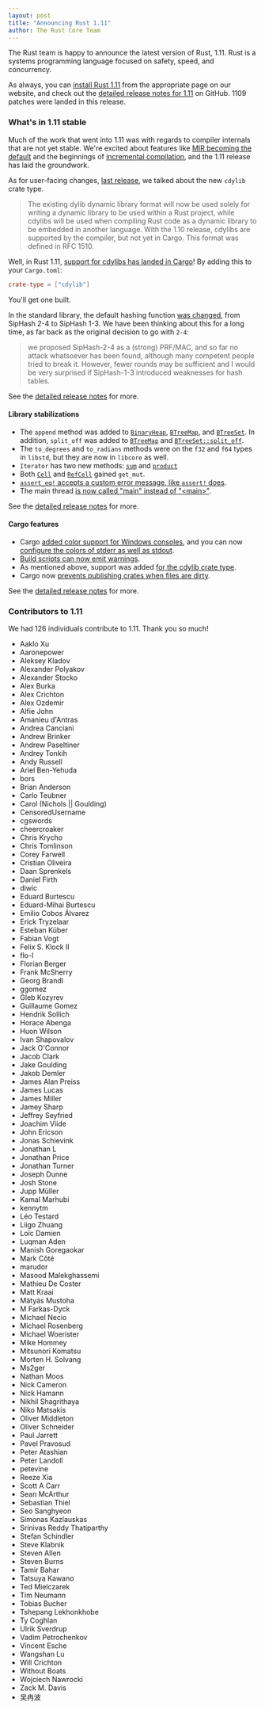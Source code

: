 ```yaml
---
layout: post
title: "Announcing Rust 1.11"
author: The Rust Core Team
---
```


The Rust team is happy to announce the latest version of Rust, 1.11. Rust is a
systems programming language focused on safety, speed, and concurrency.

As always, you can [install Rust 1.11][install] from the appropriate page on our
website, and check out the [detailed release notes for 1.11][notes] on GitHub.
1109 patches were landed in this release.

[install]: https://www.rust-lang.org/install.html
[notes]: https://github.com/rust-lang/rust/blob/master/RELEASES.md#version-1110-2016-08-18

### What's in 1.11 stable

Much of the work that went into 1.11 was with regards to compiler internals
that are not yet stable. We're excited about features like [MIR becoming the
default] and the beginnings of [incremental compilation], and the 1.11 release
has laid the groundwork.

[MIR becoming the default]: https://github.com/rust-lang/rust/pull/34096
[incremental compilation]: https://github.com/rust-lang/rust/pull/34956

As for user-facing changes, [last release], we talked about the new `cdylib`
crate type.

> The existing dylib dynamic library format will now be used solely for writing
> a dynamic library to be used within a Rust project, while cdylibs will be
> used when compiling Rust code as a dynamic library to be embedded in another
> language. With the 1.10 release, cdylibs are supported by the compiler, but
> not yet in Cargo. This format was defined in RFC 1510.

[Last release]: https://blog.rust-lang.org/2016/07/07/Rust-1.10.html

Well, in Rust 1.11, [support for cdylibs has landed in
Cargo](https://github.com/rust-lang/cargo/pull/2741)! By adding this to your
`Cargo.toml`:

```toml
crate-type = ["cdylib"]
```

You'll get one built.

In the standard library, the default hashing function [was
changed](https://github.com/rust-lang/rust/pull/33940), from SipHash 2-4
to SipHash 1-3. We have been thinking about this for a long time, as far
back as the original decision to go with `2-4`:

> we proposed SipHash-2-4 as a (strong) PRF/MAC, and so far no attack
> whatsoever has been found, although many competent people tried to break it.
> However, fewer rounds may be sufficient and I would be very surprised if
> SipHash-1-3 introduced weaknesses for hash tables.

See the [detailed release notes][notes] for more.

#### Library stabilizations

* The `append` method was added to
[`BinaryHeap`](https://doc.rust-lang.org/std/collections/binary_heap/struct.BinaryHeap.html#method.append),
[`BTreeMap`](https://doc.rust-lang.org/std/collections/btree_map/struct.BTreeMap.html#method.append),
and
[`BTreeSet`](https://doc.rust-lang.org/std/collections/btree_set/struct.BTreeSet.html#method.append).
In addition, `split_off` was added to [`BTreeMap`](https://doc.rust-lang.org/std/collections/btree_map/struct.BTreeMap.html#method.split_off) and [`BTreeSet::split_off`](https://doc.rust-lang.org/std/collections/btree_set/struct.BTreeSet.html#method.split_off).
* The `to_degrees` and `to_radians` methods were on the `f32` and `f64`
types in `libstd`, but they are now in `libcore` as well.
* `Iterator` has two new methods:
[`sum`](https://doc.rust-lang.org/std/iter/trait.Iterator.html#method.sum) and
[`product`](https://doc.rust-lang.org/std/iter/trait.Iterator.html#method.sum)
* Both [`Cell`](https://doc.rust-lang.org/std/cell/struct.Cell.html#method.get_mut) and [`RefCell`](https://doc.rust-lang.org/std/cell/struct.RefCell.html#method.get_mut) gained `get_mut`.
* [`assert_eq!` accepts a custom error message, like `assert!` does](https://github.com/rust-lang/rust/pull/33976).
* The main thread [is now called "main" instead of "&lt;main&gt;"](https://github.com/rust-lang/rust/pull/33803).

See the [detailed release notes][notes] for more.

#### Cargo features

* Cargo [added color support for Windows
consoles](https://github.com/rust-lang/cargo/pull/2804), and you can now
[configure the colors of stderr as well as
stdout](https://github.com/rust-lang/cargo/pull/2739).
* [Build scripts can now emit warnings](https://github.com/rust-lang/cargo/pull/2630).
* As mentioned above, support was added [for the cdylib crate type](https://github.com/rust-lang/cargo/pull/2741).
* Cargo now [prevents publishing crates when files are dirty](https://github.com/rust-lang/cargo/pull/2781).

See the [detailed release notes][notes] for more.

### Contributors to 1.11

We had 126 individuals contribute to 1.11. Thank you so much!

* Aaklo Xu
* Aaronepower
* Aleksey Kladov
* Alexander Polyakov
* Alexander Stocko
* Alex Burka
* Alex Crichton
* Alex Ozdemir
* Alfie John
* Amanieu d'Antras
* Andrea Canciani
* Andrew Brinker
* Andrew Paseltiner
* Andrey Tonkih
* Andy Russell
* Ariel Ben-Yehuda
* bors
* Brian Anderson
* Carlo Teubner
* Carol (Nichols || Goulding)
* CensoredUsername
* cgswords
* cheercroaker
* Chris Krycho
* Chris Tomlinson
* Corey Farwell
* Cristian Oliveira
* Daan Sprenkels
* Daniel Firth
* diwic
* Eduard Burtescu
* Eduard-Mihai Burtescu
* Emilio Cobos Álvarez
* Erick Tryzelaar
* Esteban Küber
* Fabian Vogt
* Felix S. Klock II
* flo-l
* Florian Berger
* Frank McSherry
* Georg Brandl
* ggomez
* Gleb Kozyrev
* Guillaume Gomez
* Hendrik Sollich
* Horace Abenga
* Huon Wilson
* Ivan Shapovalov
* Jack O'Connor
* Jacob Clark
* Jake Goulding
* Jakob Demler
* James Alan Preiss
* James Lucas
* James Miller
* Jamey Sharp
* Jeffrey Seyfried
* Joachim Viide
* John Ericson
* Jonas Schievink
* Jonathan L
* Jonathan Price
* Jonathan Turner
* Joseph Dunne
* Josh Stone
* Jupp Müller
* Kamal Marhubi
* kennytm
* Léo Testard
* Liigo Zhuang
* Loïc Damien
* Luqman Aden
* Manish Goregaokar
* Mark Côté
* marudor
* Masood Malekghassemi
* Mathieu De Coster
* Matt Kraai
* Mátyás Mustoha
* M Farkas-Dyck
* Michael Necio
* Michael Rosenberg
* Michael Woerister
* Mike Hommey
* Mitsunori Komatsu
* Morten H. Solvang
* Ms2ger
* Nathan Moos
* Nick Cameron
* Nick Hamann
* Nikhil Shagrithaya
* Niko Matsakis
* Oliver Middleton
* Oliver Schneider
* Paul Jarrett
* Pavel Pravosud
* Peter Atashian
* Peter Landoll
* petevine
* Reeze Xia
* Scott A Carr
* Sean McArthur
* Sebastian Thiel
* Seo Sanghyeon
* Simonas Kazlauskas
* Srinivas Reddy Thatiparthy
* Stefan Schindler
* Steve Klabnik
* Steven Allen
* Steven Burns
* Tamir Bahar
* Tatsuya Kawano
* Ted Mielczarek
* Tim Neumann
* Tobias Bucher
* Tshepang Lekhonkhobe
* Ty Coghlan
* Ulrik Sverdrup
* Vadim Petrochenkov
* Vincent Esche
* Wangshan Lu
* Will Crichton
* Without Boats
* Wojciech Nawrocki
* Zack M. Davis
* 吴冉波
